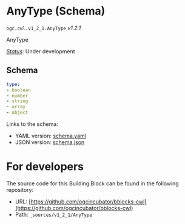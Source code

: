 
# AnyType (Schema)

`ogc.cwl.v1_2_1.AnyType` *v1.2.1*

AnyType

[*Status*](http://www.opengis.net/def/status): Under development

## Schema

```yaml
type:
- boolean
- number
- string
- array
- object

```

Links to the schema:

* YAML version: [schema.yaml](https://ogcincubator.github.io/bblocks-cwl/build/annotated/cwl/v1_2_1/AnyType/schema.json)
* JSON version: [schema.json](https://ogcincubator.github.io/bblocks-cwl/build/annotated/cwl/v1_2_1/AnyType/schema.yaml)


# For developers

The source code for this Building Block can be found in the following repository:

* URL: [https://github.com/ogcincubator/bblocks-cwl](https://github.com/ogcincubator/bblocks-cwl)
* Path: `_sources/v1_2_1/AnyType`

